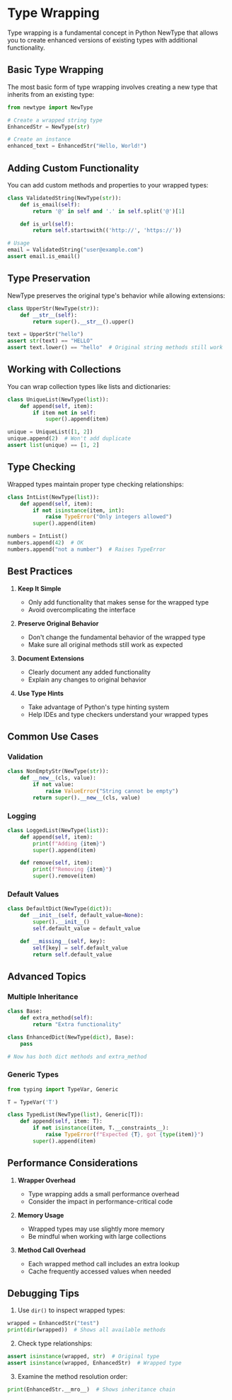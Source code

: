 # Type Wrapping

Type wrapping is a fundamental concept in Python NewType that allows you to create enhanced versions of existing types with additional functionality.

## Basic Type Wrapping

The most basic form of type wrapping involves creating a new type that inherits from an existing type:

```python
from newtype import NewType

# Create a wrapped string type
EnhancedStr = NewType(str)

# Create an instance
enhanced_text = EnhancedStr("Hello, World!")
```

## Adding Custom Functionality

You can add custom methods and properties to your wrapped types:

```python
class ValidatedString(NewType(str)):
    def is_email(self):
        return '@' in self and '.' in self.split('@')[1]

    def is_url(self):
        return self.startswith(('http://', 'https://'))

# Usage
email = ValidatedString("user@example.com")
assert email.is_email()
```

## Type Preservation

NewType preserves the original type's behavior while allowing extensions:

```python
class UpperStr(NewType(str)):
    def __str__(self):
        return super().__str__().upper()

text = UpperStr("hello")
assert str(text) == "HELLO"
assert text.lower() == "hello"  # Original string methods still work
```

## Working with Collections

You can wrap collection types like lists and dictionaries:

```python
class UniqueList(NewType(list)):
    def append(self, item):
        if item not in self:
            super().append(item)

unique = UniqueList([1, 2])
unique.append(2)  # Won't add duplicate
assert list(unique) == [1, 2]
```

## Type Checking

Wrapped types maintain proper type checking relationships:

```python
class IntList(NewType(list)):
    def append(self, item):
        if not isinstance(item, int):
            raise TypeError("Only integers allowed")
        super().append(item)

numbers = IntList()
numbers.append(42)  # OK
numbers.append("not a number")  # Raises TypeError
```

## Best Practices

1. **Keep It Simple**
   - Only add functionality that makes sense for the wrapped type
   - Avoid overcomplicating the interface

2. **Preserve Original Behavior**
   - Don't change the fundamental behavior of the wrapped type
   - Make sure all original methods still work as expected

3. **Document Extensions**
   - Clearly document any added functionality
   - Explain any changes to original behavior

4. **Use Type Hints**
   - Take advantage of Python's type hinting system
   - Help IDEs and type checkers understand your wrapped types

## Common Use Cases

### Validation
```python
class NonEmptyStr(NewType(str)):
    def __new__(cls, value):
        if not value:
            raise ValueError("String cannot be empty")
        return super().__new__(cls, value)
```

### Logging
```python
class LoggedList(NewType(list)):
    def append(self, item):
        print(f"Adding {item}")
        super().append(item)

    def remove(self, item):
        print(f"Removing {item}")
        super().remove(item)
```

### Default Values
```python
class DefaultDict(NewType(dict)):
    def __init__(self, default_value=None):
        super().__init__()
        self.default_value = default_value

    def __missing__(self, key):
        self[key] = self.default_value
        return self.default_value
```

## Advanced Topics

### Multiple Inheritance
```python
class Base:
    def extra_method(self):
        return "Extra functionality"

class EnhancedDict(NewType(dict), Base):
    pass

# Now has both dict methods and extra_method
```

### Generic Types
```python
from typing import TypeVar, Generic

T = TypeVar('T')

class TypedList(NewType(list), Generic[T]):
    def append(self, item: T):
        if not isinstance(item, T.__constraints__):
            raise TypeError(f"Expected {T}, got {type(item)}")
        super().append(item)
```

## Performance Considerations

1. **Wrapper Overhead**
   - Type wrapping adds a small performance overhead
   - Consider the impact in performance-critical code

2. **Memory Usage**
   - Wrapped types may use slightly more memory
   - Be mindful when working with large collections

3. **Method Call Overhead**
   - Each wrapped method call includes an extra lookup
   - Cache frequently accessed values when needed

## Debugging Tips

1. Use `dir()` to inspect wrapped types:
```python
wrapped = EnhancedStr("test")
print(dir(wrapped))  # Shows all available methods
```

2. Check type relationships:
```python
assert isinstance(wrapped, str)  # Original type
assert isinstance(wrapped, EnhancedStr)  # Wrapped type
```

3. Examine the method resolution order:
```python
print(EnhancedStr.__mro__)  # Shows inheritance chain
```
